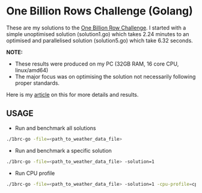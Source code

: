 # One Billion Rows Challenge (Golang)

These are my solutions to the [One Billion Row Challenge](https://www.morling.dev/blog/one-billion-row-challenge/).
I started with a simple unoptimised solution (solution1.go) which takes 2.24 minutes to an optimised and parallelised solution (solution5.go) which take 6.32 seconds.

**NOTE:** 
* These results were produced on my PC (32GB RAM, 16 core CPU, linux/amd64)
* The major focus was on optimising the solution not necessarily following proper standards.

Here is my [article](https://medium.com/@osezele.o/the-1-billion-rows-challenge-golang-from-2m24s-to-6-32s-919e3a690a3b) on this for more details and results.

## USAGE

* Run and benchmark all solutions
```bash
./1brc-go -file=<path_to_weather_data_file>
```

* Run and benchmark a specific solution
```bash
./1brc-go -file=<path_to_weather_data_file> -solution=1
```

* Run CPU profile
```bash
./1brc-go -file=<path_to_weather_data_file> -solution=1 -cpu-profile=cpu.prof
```
